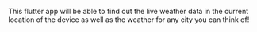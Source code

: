 
This flutter app will be able to find out the live weather data in the current location of the device as well as the weather for any city you can think of!


